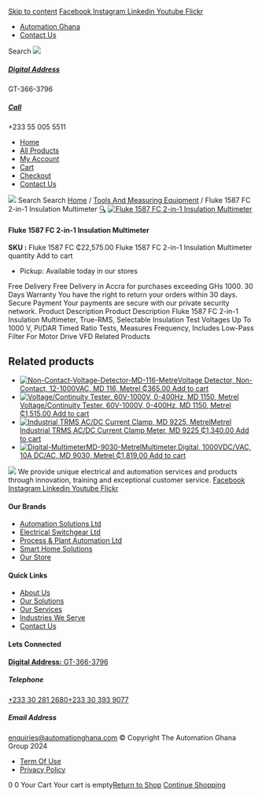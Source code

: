 [Skip to content](https://store.automationghana.com/product/fluke-1587-fc-2-in-1-insulation-multimeter/#content)
[ Facebook ](https://www.facebook.com/automationgh/) [ Instagram ](https://www.instagram.com/automationgh/) [ Linkedin ](https://www.linkedin.com/company/the-automation-ghana-limited/) [ Youtube ](https://www.youtube.com/channel/UCurrRDUSm5oIW39VXjn1u0w) [ Flickr ](https://www.flickr.com/photos/181794037@N07/)
  * [ Automation Ghana ](https://automationghana.com)
  * [ Contact Us ](https://store.automationghana.com/contact/)


Search
[ ![](https://store.automationghana.com/wp-content/uploads/2024/04/Website-TAGG-Logo-BLUE.png) ](https://store.automationghana.com/)
[ ](https://maps.app.goo.gl/m4xeaagWCNbLk4jM6)
#####  [ Digital Address ](https://maps.app.goo.gl/m4xeaagWCNbLk4jM6)
GT-366-3796 
[ ](tel:+233550055511)
#####  [ Call ](tel:+233550055511)
+233 55 005 5511 
  * [Home](https://store.automationghana.com/)
  * [All Products](https://store.automationghana.com/shop/)
  * [My Account](https://store.automationghana.com/my-account/)
  * [Cart](https://store.automationghana.com/cart/)
  * [Checkout](https://store.automationghana.com/checkout/)
  * [Contact Us](https://store.automationghana.com/contact/)


[![](https://store.automationghana.com/wp-content/uploads/2024/04/AutomationGhana_logo_white.png)](https://store.automationghana.com)
Search
Search
[Home](https://store.automationghana.com) / [Tools And Measuring Equipment](https://store.automationghana.com/product-category/tools-and-measuring-equipment/) / Fluke 1587 FC 2-in-1 Insulation Multimeter
[🔍](https://store.automationghana.com/product/fluke-1587-fc-2-in-1-insulation-multimeter/)
[![Fluke 1587 FC 2-in-1 Insulation Multimeter](https://store.automationghana.com/wp-content/uploads/2025/05/fluke.png)](https://store.automationghana.com/wp-content/uploads/2025/05/fluke.png)
####  Fluke 1587 FC 2-in-1 Insulation Multimeter 
**SKU :** Fluke 1587 FC 
₵22,575.00
Fluke 1587 FC 2-in-1 Insulation Multimeter quantity
Add to cart
  * Pickup: Available today in our stores


Free Delivery 
Free Delivery in Accra for purchases exceeding GHs 1000. 
30 Days Warranty 
You have the right to return your orders within 30 days. 
Secure Payment 
Your payments are secure with our private security network. 
Product Description
Product Description
Fluke 1587 FC 2-in-1 Insulation Multimeter, True-RMS, Selectable Insulation Test Voltages Up To 1000 V, Pi/DAR Timed Ratio Tests, Measures Frequency, Includes Low-Pass Filter For Motor Drive VFD
Related Products 
## Related products
  * [![Non-Contact-Voltage-Detector-MD-116-Metre](https://store.automationghana.com/wp-content/uploads/2020/04/Non-Contact-Voltage-Detector-MD-116-Metrel-300x300.png)Voltage Detector, Non-Contact, 12-1000VAC, MD 116, Metrel ₵365.00 ](https://store.automationghana.com/product/non-contact-voltage-detector-md-116-metrel/)
[Add to cart](https://store.automationghana.com/product/fluke-1587-fc-2-in-1-insulation-multimeter/?add-to-cart=2015)
  * [![Voltage/Continuity Tester, 60V-1000V, 0-400Hz, MD 1150, Metrel](https://store.automationghana.com/wp-content/uploads/2020/04/MD-1150-300x300.jpg)Voltage/Continuity Tester, 60V-1000V, 0-400Hz, MD 1150, Metrel ₵1,515.00 ](https://store.automationghana.com/product/lcd-voltage-continuity-tester-md-1150-metrel/)
[Add to cart](https://store.automationghana.com/product/fluke-1587-fc-2-in-1-insulation-multimeter/?add-to-cart=2011)
  * [![Industrial TRMS AC/DC Current Clamp, MD 9225, Metrel](https://store.automationghana.com/wp-content/uploads/2020/04/Industrial-TRMS-AC-DC-Current-Clamp-MD-9225-Metrel-300x300.png)Metrel Industrial TRMS AC/DC Current Clamp Meter, MD 9225 ₵1,340.00 ](https://store.automationghana.com/product/industrial-trms-ac-dc-current-clamp-md-9225-metrel/)
[Add to cart](https://store.automationghana.com/product/fluke-1587-fc-2-in-1-insulation-multimeter/?add-to-cart=2006)
  * [![Digital-MultimeterMD-9030-Metrel](https://store.automationghana.com/wp-content/uploads/2020/04/Digital-MultimeterMD-9030-Metrel-300x300.png)Multimeter,Digital, 1000VDC/VAC, 10A DC/AC, MD 9030, Metrel ₵1,819.00 ](https://store.automationghana.com/product/digital-multimetermd-9030-metrel/)
[Add to cart](https://store.automationghana.com/product/fluke-1587-fc-2-in-1-insulation-multimeter/?add-to-cart=2002)


![](https://store.automationghana.com/wp-content/uploads/2024/04/AutomationGhana_logo_white.png)
We provide unique electrical and automation services and products through innovation, training and exceptional customer service.
[ Facebook ](https://www.facebook.com/automationgh/) [ Instagram ](https://www.instagram.com/automationgh/) [ Linkedin ](https://www.linkedin.com/company/the-automation-ghana-limited/) [ Youtube ](https://www.youtube.com/channel/UCurrRDUSm5oIW39VXjn1u0w) [ Flickr ](https://www.flickr.com/photos/181794037@N07/)
#### Our Brands
  * [ Automation Solutions Ltd ](https://store.automationghana.com/product/fluke-1587-fc-2-in-1-insulation-multimeter/)
  * [ Electrical Switchgear Ltd ](https://store.automationghana.com/product/fluke-1587-fc-2-in-1-insulation-multimeter/)
  * [ Process & Plant Automation Ltd ](https://store.automationghana.com/product/fluke-1587-fc-2-in-1-insulation-multimeter/)
  * [ Smart Home Solutions ](https://store.automationghana.com/product/fluke-1587-fc-2-in-1-insulation-multimeter/)
  * [ Our Store ](https://store.automationghana.com/product/fluke-1587-fc-2-in-1-insulation-multimeter/)


#### Quick Links
  * [ About Us ](https://store.automationghana.com/product/fluke-1587-fc-2-in-1-insulation-multimeter/)
  * [ Our Solutions ](https://store.automationghana.com/product/fluke-1587-fc-2-in-1-insulation-multimeter/)
  * [ Our Services ](https://store.automationghana.com/product/fluke-1587-fc-2-in-1-insulation-multimeter/)
  * [ Industries We Serve ](https://store.automationghana.com/product/fluke-1587-fc-2-in-1-insulation-multimeter/)
  * [ Contact Us ](https://store.automationghana.com/product/fluke-1587-fc-2-in-1-insulation-multimeter/)


#### Lets Connected
[**Digital Address:** GT-366-3796](https://maps.app.goo.gl/m4xeaagWCNbLk4jM6)
#####  Telephone 
[ +233 30 281 2680](tel:+233302812680)[+233 30 393 9077](https://store.automationghana.com/product/fluke-1587-fc-2-in-1-insulation-multimeter/+233303939077)
#####  Email Address 
enquiries@automationghana.com 
© Copyright The Automation Ghana Group 2024
  * [ Term Of Use ](https://store.automationghana.com/product/fluke-1587-fc-2-in-1-insulation-multimeter/)
  * [ Privacy Policy ](https://store.automationghana.com/product/fluke-1587-fc-2-in-1-insulation-multimeter/)


0
0
Your Cart
Your cart is empty[Return to Shop](https://store.automationghana.com/shop/)
[Continue Shopping](https://store.automationghana.com/product/fluke-1587-fc-2-in-1-insulation-multimeter/)
